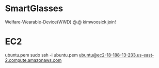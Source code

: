 # SmartGlasses
Welfare-Wearable-Device(WWD)
@.@
kimwoosick join!



# EC2
ubuntu.pem
sudo ssh -i ubuntu.pem ubuntu@ec2-18-188-13-233.us-east-2.compute.amazonaws.com

